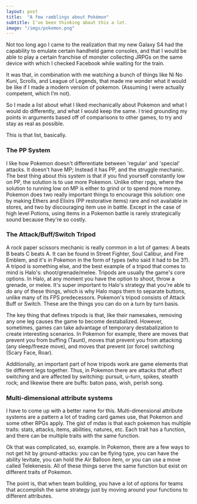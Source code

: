 ```yaml
---
layout: post
title:  "A few ramblings about Pokémon"
subtitle: I've been thinking about this a lot.
image: "/imgs/pokemon.png"
---
```


Not too long ago I came to the realization that my new Galaxy S4 had the capability to emulate certain handheld game consoles, and that I would be able to play a certain franchise of monster collecting JRPGs on the same device with which I checked Facebook while waiting for the train.

It was that, in combination with me watching a bunch of things like Ni No Kuni, Scrolls, and League of Legends, that made me wonder what it would be like if I made a modern version of pokemon. (Assuming I were actually competent, which I’m not).

So I made a list about what I liked mechanically about Pokemon and what I would do differently, and what I would keep the same. I tried grounding my points in arguments based off of comparisons to other games, to try and stay as real as possible. 

This is that list, basically.

### The PP System 
I like how Pokemon doesn't differentiate between 'regular' and 'special' attacks. It doesn't have MP; Instead it has PP, and the struggle mechanic. The best thing about this system is that if you find yourself constantly low on PP, the solution is to use more Pokemon. Unlike other rpgs, where the solution to running low on MP is either to grind or to spend more money. Pokemon does two really important things to encourage this solution: one by making Ethers and Elixirs (PP restorative items) rare and not available in stores, and two by discouraging item use in battle. Except in the case of high level Potions, using items in a Pokemon battle is rarely strategically sound because they're so costly.

### The Attack/Buff/Switch Tripod
A rock paper scissors mechanic is really common in a lot of games: A beats B beats C beats A. It can be found in Street Fighter, Soul Calibur, and Fire Emblem, and it's in Pokemon in the form of types (who said it had to be 3?). A tripod is something else, and the best example of a tripod that comes to mind is Halo's: shoot/grenade/melee.  Tripods are usually the game's core options. In Halo, at any moment you have the option to shoot, throw a grenade, or melee. It's super important to Halo's strategy that you're able to do any of these things, which is why Halo maps them to separate buttons, unlike many of its FPS predecessors. Pokemon's tripod consists of Attack Buff or Switch. These are the things you can do on a turn by turn basis.

The key thing that defines tripods is that, like their namesakes, removing any one leg causes the game to become destabalized. However, sometimes, games can take advantage of temporary destabalization to create interesting scenarios. In Pokemon for example, there are moves that prevent you from buffing (Taunt), moves that prevent you from attacking (any sleep/freeze move), and moves that prevent (or force) switching (Scary Face, Roar).

Additionally, an important part of how tripods work are game elements that tie different legs together. Thus, in Pokemon there are attacks that affect switching and are affected by switching: pursuit, u-turn, spikes, stealth rock; and likewise there are buffs: baton pass, wish, perish song.

### Multi-dimensional attribute systems
I have to come up with a better name for this. Multi-dimensional attribute systems are a pattern a lot of trading card games use, that Pokemon and some other RPGs apply. The gist of mdas is that each pokemon has multiple traits: stats, attacks, items, abilities, natures, etc. Each trait has a function, and there can be multiple traits with the same function.

Ok that was complicated, so, example. In Pokemon, there are a few ways to not get hit by ground-attacks: you can be flying type, you can have the ability levitate, you can hold the Air Balloon item, or you can use a move called Telekenesis. All of these things serve the same function but exist on different traits of Pokemon.

The point is, that when team building, you have a lot of options for teams that accomplish the same strategy just by moving around your functions to different attributes. 